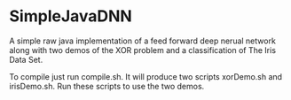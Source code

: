# SimpleJavaDNN
A simple raw java implementation of a feed forward deep nerual network along with two demos of the XOR problem and a classification of The Iris Data Set.

To compile just run compile.sh. It will produce two scripts xorDemo.sh and irisDemo.sh. Run these scripts to use the two demos.
